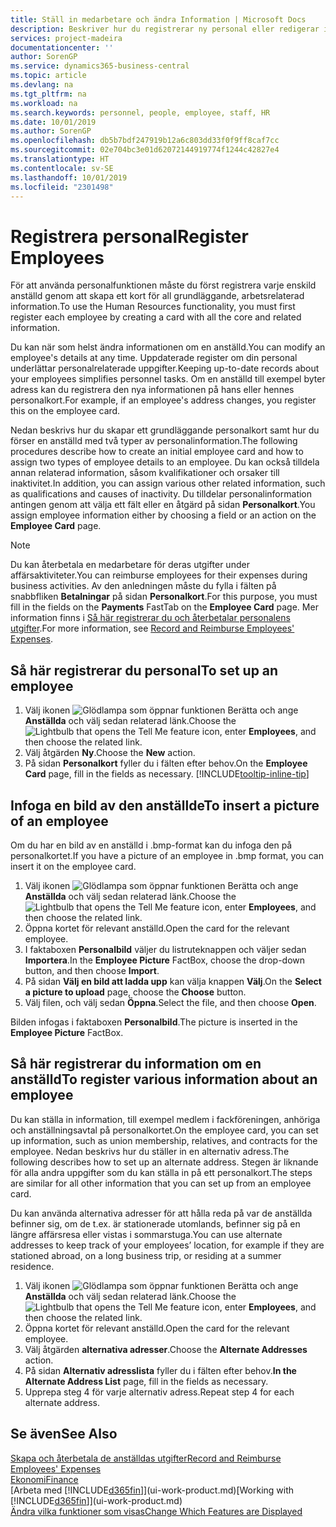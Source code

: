 ```yaml
---
title: Ställ in medarbetare och ändra Information | Microsoft Docs
description: Beskriver hur du registrerar ny personal eller redigerar information för nuvarande anställda.
services: project-madeira
documentationcenter: ''
author: SorenGP
ms.service: dynamics365-business-central
ms.topic: article
ms.devlang: na
ms.tgt_pltfrm: na
ms.workload: na
ms.search.keywords: personnel, people, employee, staff, HR
ms.date: 10/01/2019
ms.author: SorenGP
ms.openlocfilehash: db5b7bdf247919b12a6c803dd33f0f9ff8caf7cc
ms.sourcegitcommit: 02e704bc3e01d62072144919774f1244c42827e4
ms.translationtype: HT
ms.contentlocale: sv-SE
ms.lasthandoff: 10/01/2019
ms.locfileid: "2301498"
---
```

# <a name="register-employees"></a><span data-ttu-id="eea09-103">Registrera personal</span><span class="sxs-lookup"><span data-stu-id="eea09-103">Register Employees</span></span>
<span data-ttu-id="eea09-104">För att använda personalfunktionen måste du först registrera varje enskild anställd genom att skapa ett kort för all grundläggande, arbetsrelaterad information.</span><span class="sxs-lookup"><span data-stu-id="eea09-104">To use the Human Resources functionality, you must first register each employee by creating a card with all the core and related information.</span></span>

<span data-ttu-id="eea09-105">Du kan när som helst ändra informationen om en anställd.</span><span class="sxs-lookup"><span data-stu-id="eea09-105">You can modify an employee's details at any time.</span></span> <span data-ttu-id="eea09-106">Uppdaterade register om din personal underlättar personalrelaterade uppgifter.</span><span class="sxs-lookup"><span data-stu-id="eea09-106">Keeping up-to-date records about your employees simplifies personnel tasks.</span></span> <span data-ttu-id="eea09-107">Om en anställd till exempel byter adress kan du registrera den nya informationen på hans eller hennes personalkort.</span><span class="sxs-lookup"><span data-stu-id="eea09-107">For example, if an employee's address changes, you register this on the employee card.</span></span>

<span data-ttu-id="eea09-108">Nedan beskrivs hur du skapar ett grundläggande personalkort samt hur du förser en anställd med två typer av personalinformation.</span><span class="sxs-lookup"><span data-stu-id="eea09-108">The following procedures describe how to create an initial employee card and how to assign two types of employee details to an employee.</span></span> <span data-ttu-id="eea09-109">Du kan också tilldela annan relaterad information, såsom kvalifikationer och orsaker till inaktivitet.</span><span class="sxs-lookup"><span data-stu-id="eea09-109">In addition, you can assign various other related information, such as qualifications and causes of inactivity.</span></span> <span data-ttu-id="eea09-110">Du tilldelar personalinformation antingen genom att välja ett fält eller en åtgärd på sidan **Personalkort**.</span><span class="sxs-lookup"><span data-stu-id="eea09-110">You assign employee information either by choosing a field or an action on the **Employee Card** page.</span></span>

> [!NOTE]  
> <span data-ttu-id="eea09-111">Du kan återbetala en medarbetare för deras utgifter under affärsaktiviteter.</span><span class="sxs-lookup"><span data-stu-id="eea09-111">You can reimburse employees for their expenses during business activities.</span></span> <span data-ttu-id="eea09-112">Av den anledningen måste du fylla i fälten på snabbfliken **Betalningar** på sidan **Personalkort**.</span><span class="sxs-lookup"><span data-stu-id="eea09-112">For this purpose, you must fill in the fields on the **Payments** FastTab on the **Employee Card** page.</span></span> <span data-ttu-id="eea09-113">Mer information finns i [Så här registrerar du och återbetalar personalens utgifter](finance-how-record-reimburse-employee-expenses.md).</span><span class="sxs-lookup"><span data-stu-id="eea09-113">For more information, see [Record and Reimburse Employees' Expenses](finance-how-record-reimburse-employee-expenses.md).</span></span>

## <a name="to-set-up-an-employee"></a><span data-ttu-id="eea09-114">Så här registrerar du personal</span><span class="sxs-lookup"><span data-stu-id="eea09-114">To set up an employee</span></span>
1. <span data-ttu-id="eea09-115">Välj ikonen ![Glödlampa som öppnar funktionen Berätta](media/ui-search/search_small.png "Berätta vad du vill göra") och ange **Anställda** och välj sedan relaterad länk.</span><span class="sxs-lookup"><span data-stu-id="eea09-115">Choose the ![Lightbulb that opens the Tell Me feature](media/ui-search/search_small.png "Tell me what you want to do") icon, enter **Employees**, and then choose the related link.</span></span>
2. <span data-ttu-id="eea09-116">Välj åtgärden **Ny**.</span><span class="sxs-lookup"><span data-stu-id="eea09-116">Choose the **New** action.</span></span>
3. <span data-ttu-id="eea09-117">På sidan **Personalkort** fyller du i fälten efter behov.</span><span class="sxs-lookup"><span data-stu-id="eea09-117">On the **Employee Card** page, fill in the fields as necessary.</span></span> [!INCLUDE[tooltip-inline-tip](includes/tooltip-inline-tip_md.md)]

## <a name="to-insert-a-picture-of-an-employee"></a><span data-ttu-id="eea09-118">Infoga en bild av den anställde</span><span class="sxs-lookup"><span data-stu-id="eea09-118">To insert a picture of an employee</span></span>
<span data-ttu-id="eea09-119">Om du har en bild av en anställd i .bmp-format kan du infoga den på personalkortet.</span><span class="sxs-lookup"><span data-stu-id="eea09-119">If you have a picture of an employee in .bmp format, you can insert it on the employee card.</span></span>

1. <span data-ttu-id="eea09-120">Välj ikonen ![Glödlampa som öppnar funktionen Berätta](media/ui-search/search_small.png "Berätta vad du vill göra") och ange **Anställda** och välj sedan relaterad länk.</span><span class="sxs-lookup"><span data-stu-id="eea09-120">Choose the ![Lightbulb that opens the Tell Me feature](media/ui-search/search_small.png "Tell me what you want to do") icon, enter **Employees**, and then choose the related link.</span></span>
2. <span data-ttu-id="eea09-121">Öppna kortet för relevant anställd.</span><span class="sxs-lookup"><span data-stu-id="eea09-121">Open the card for the relevant employee.</span></span>
3. <span data-ttu-id="eea09-122">I faktaboxen **Personalbild** väljer du listruteknappen och väljer sedan **Importera**.</span><span class="sxs-lookup"><span data-stu-id="eea09-122">In the **Employee Picture** FactBox, choose the drop-down button, and then choose **Import**.</span></span>
4. <span data-ttu-id="eea09-123">På sidan **Välj en bild att ladda upp** kan välja knappen **Välj**.</span><span class="sxs-lookup"><span data-stu-id="eea09-123">On the **Select a picture to upload** page, choose the **Choose** button.</span></span>
5. <span data-ttu-id="eea09-124">Välj filen, och välj sedan **Öppna**.</span><span class="sxs-lookup"><span data-stu-id="eea09-124">Select the file, and then choose **Open**.</span></span>

<span data-ttu-id="eea09-125">Bilden infogas i faktaboxen **Personalbild**.</span><span class="sxs-lookup"><span data-stu-id="eea09-125">The picture is inserted in the **Employee Picture** FactBox.</span></span>

## <a name="to-register-various-information-about-an-employee"></a><span data-ttu-id="eea09-126">Så här registrerar du information om en anställd</span><span class="sxs-lookup"><span data-stu-id="eea09-126">To register various information about an employee</span></span>
<span data-ttu-id="eea09-127">Du kan ställa in information, till exempel medlem i fackföreningen, anhöriga och anställningsavtal på personalkortet.</span><span class="sxs-lookup"><span data-stu-id="eea09-127">On the employee card, you can set up information, such as union membership, relatives, and contracts for the employee.</span></span> <span data-ttu-id="eea09-128">Nedan beskrivs hur du ställer in en alternativ adress.</span><span class="sxs-lookup"><span data-stu-id="eea09-128">The following describes how to set up an alternate address.</span></span> <span data-ttu-id="eea09-129">Stegen är liknande för alla andra uppgifter som du kan ställa in på ett personalkort.</span><span class="sxs-lookup"><span data-stu-id="eea09-129">The steps are similar for all other information that you can set up from an employee card.</span></span>

<span data-ttu-id="eea09-130">Du kan använda alternativa adresser för att hålla reda på var de anställda befinner sig, om de t.ex. är stationerade utomlands, befinner sig på en längre affärsresa eller vistas i sommarstuga.</span><span class="sxs-lookup"><span data-stu-id="eea09-130">You can use alternate addresses to keep track of your employees’ location, for example if they are stationed abroad, on a long business trip, or residing at a summer residence.</span></span>

1. <span data-ttu-id="eea09-131">Välj ikonen ![Glödlampa som öppnar funktionen Berätta](media/ui-search/search_small.png "Berätta vad du vill göra") och ange **Anställda** och välj sedan relaterad länk.</span><span class="sxs-lookup"><span data-stu-id="eea09-131">Choose the ![Lightbulb that opens the Tell Me feature](media/ui-search/search_small.png "Tell me what you want to do") icon, enter **Employees**, and then choose the related link.</span></span>
2. <span data-ttu-id="eea09-132">Öppna kortet för relevant anställd.</span><span class="sxs-lookup"><span data-stu-id="eea09-132">Open the card for the relevant employee.</span></span>
3. <span data-ttu-id="eea09-133">Välj åtgärden **alternativa adresser**.</span><span class="sxs-lookup"><span data-stu-id="eea09-133">Choose the **Alternate Addresses** action.</span></span>
4. <span data-ttu-id="eea09-134">På sidan **Alternativ adresslista** fyller du i fälten efter behov.</span><span class="sxs-lookup"><span data-stu-id="eea09-134">**In the Alternate Address List** page, fill in the fields as necessary.</span></span>
5. <span data-ttu-id="eea09-135">Upprepa steg 4 för varje alternativ adress.</span><span class="sxs-lookup"><span data-stu-id="eea09-135">Repeat step 4 for each alternate address.</span></span>

## <a name="see-also"></a><span data-ttu-id="eea09-136">Se även</span><span class="sxs-lookup"><span data-stu-id="eea09-136">See Also</span></span>
[<span data-ttu-id="eea09-137">Skapa och återbetala de anställdas utgifter</span><span class="sxs-lookup"><span data-stu-id="eea09-137">Record and Reimburse Employees' Expenses</span></span>](finance-how-record-reimburse-employee-expenses.md)  
[<span data-ttu-id="eea09-138">Ekonomi</span><span class="sxs-lookup"><span data-stu-id="eea09-138">Finance</span></span>](finance.md)  
<span data-ttu-id="eea09-139">[Arbeta med [!INCLUDE[d365fin](includes/d365fin_md.md)]](ui-work-product.md)</span><span class="sxs-lookup"><span data-stu-id="eea09-139">[Working with [!INCLUDE[d365fin](includes/d365fin_md.md)]](ui-work-product.md)</span></span>  
[<span data-ttu-id="eea09-140">Ändra vilka funktioner som visas</span><span class="sxs-lookup"><span data-stu-id="eea09-140">Change Which Features are Displayed</span></span>](ui-experiences.md)
